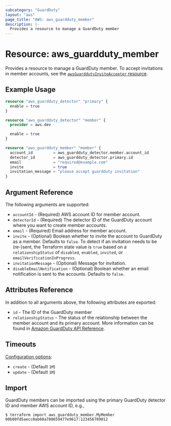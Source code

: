 ```yaml
---
subcategory: "GuardDuty"
layout: "aws"
page_title: "AWS: aws_guardduty_member"
description: |-
  Provides a resource to manage a GuardDuty member
---
```


# Resource: aws_guardduty_member

Provides a resource to manage a GuardDuty member. To accept invitations in member accounts, see the [`awsGuarddutyInviteAccepter` resource](/docs/providers/aws/r/guardduty_invite_accepter.html).

## Example Usage

```terraform
resource "aws_guardduty_detector" "primary" {
  enable = true
}

resource "aws_guardduty_detector" "member" {
  provider = aws.dev

  enable = true
}

resource "aws_guardduty_member" "member" {
  account_id         = aws_guardduty_detector.member.account_id
  detector_id        = aws_guardduty_detector.primary.id
  email              = "required@example.com"
  invite             = true
  invitation_message = "please accept guardduty invitation"
}
```

## Argument Reference

The following arguments are supported:

* `accountId` - (Required) AWS account ID for member account.
* `detectorId` - (Required) The detector ID of the GuardDuty account where you want to create member accounts.
* `email` - (Required) Email address for member account.
* `invite` - (Optional) Boolean whether to invite the account to GuardDuty as a member. Defaults to `false`. To detect if an invitation needs to be (re-)sent, the Terraform state value is `true` based on a `relationshipStatus` of `disabled`, `enabled`, `invited`, or `emailVerificationInProgress`.
* `invitationMessage` - (Optional) Message for invitation.
* `disableEmailNotification` - (Optional) Boolean whether an email notification is sent to the accounts. Defaults to `false`.

## Attributes Reference

In addition to all arguments above, the following attributes are exported:

* `id` - The ID of the GuardDuty member
* `relationshipStatus` - The status of the relationship between the member account and its primary account. More information can be found in [Amazon GuardDuty API Reference](https://docs.aws.amazon.com/guardduty/latest/ug/get-members.html).

## Timeouts

[Configuration options](https://developer.hashicorp.com/terraform/language/resources/syntax#operation-timeouts):

- `create` - (Default `1M`)
- `update` - (Default `1M`)

## Import

GuardDuty members can be imported using the primary GuardDuty detector ID and member AWS account ID, e.g.,

```
$ terraform import aws_guardduty_member.MyMember 00b00fd5aecc0ab60a708659477e9617:123456789012
```

<!-- cache-key: cdktf-0.17.0-pre.15 input-bd5d5a1d7d50a08b441251594f03c4b2f9f096d608f0761d6e2c5798fc18dab2 -->